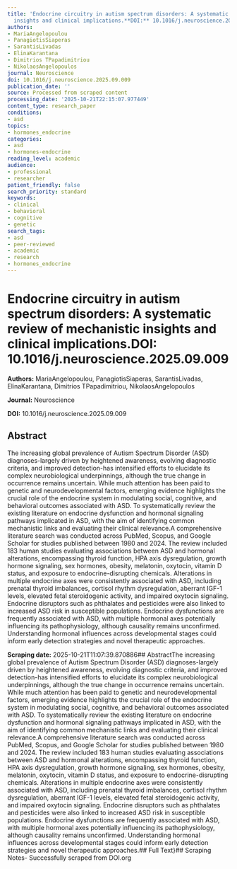 ```yaml
---
title: 'Endocrine circuitry in autism spectrum disorders: A systematic review of mechanistic
  insights and clinical implications.**DOI:** 10.1016/j.neuroscience.2025.09.009'
authors:
- MariaAngelopoulou
- PanagiotisSiaperas
- SarantisLivadas
- ElinaKarantana
- Dimitrios TPapadimitriou
- NikolaosAngelopoulos
journal: Neuroscience
doi: 10.1016/j.neuroscience.2025.09.009
publication_date: ''
source: Processed from scraped content
processing_date: '2025-10-21T22:15:07.977449'
content_type: research_paper
conditions:
- asd
topics:
- hormones_endocrine
categories:
- asd
- hormones-endocrine
reading_level: academic
audience:
- professional
- researcher
patient_friendly: false
search_priority: standard
keywords:
- clinical
- behavioral
- cognitive
- genetic
search_tags:
- asd
- peer-reviewed
- academic
- research
- hormones_endocrine
---
```


# Endocrine circuitry in autism spectrum disorders: A systematic review of mechanistic insights and clinical implications.**DOI:** 10.1016/j.neuroscience.2025.09.009

**Authors:** MariaAngelopoulou, PanagiotisSiaperas, SarantisLivadas, ElinaKarantana, Dimitrios TPapadimitriou, NikolaosAngelopoulos

**Journal:** Neuroscience

**DOI:** 10.1016/j.neuroscience.2025.09.009

## Abstract

The increasing global prevalence of Autism Spectrum Disorder (ASD) diagnoses-largely driven by heightened awareness, evolving diagnostic criteria, and improved detection-has intensified efforts to elucidate its complex neurobiological underpinnings, although the true change in occurrence remains uncertain. While much attention has been paid to genetic and neurodevelopmental factors, emerging evidence highlights the crucial role of the endocrine system in modulating social, cognitive, and behavioral outcomes associated with ASD. To systematically review the existing literature on endocrine dysfunction and hormonal signaling pathways implicated in ASD, with the aim of identifying common mechanistic links and evaluating their clinical relevance.A comprehensive literature search was conducted across PubMed, Scopus, and Google Scholar for studies published between 1980 and 2024. The review included 183 human studies evaluating associations between ASD and hormonal alterations, encompassing thyroid function, HPA axis dysregulation, growth hormone signaling, sex hormones, obesity, melatonin, oxytocin, vitamin D status, and exposure to endocrine-disrupting chemicals. Alterations in multiple endocrine axes were consistently associated with ASD, including prenatal thyroid imbalances, cortisol rhythm dysregulation, aberrant IGF-1 levels, elevated fetal steroidogenic activity, and impaired oxytocin signaling. Endocrine disruptors such as phthalates and pesticides were also linked to increased ASD risk in susceptible populations. Endocrine dysfunctions are frequently associated with ASD, with multiple hormonal axes potentially influencing its pathophysiology, although causality remains unconfirmed. Understanding hormonal influences across developmental stages could inform early detection strategies and novel therapeutic approaches.

**Scraping date:** 2025-10-21T11:07:39.870886## AbstractThe increasing global prevalence of Autism Spectrum Disorder (ASD) diagnoses-largely driven by heightened awareness, evolving diagnostic criteria, and improved detection-has intensified efforts to elucidate its complex neurobiological underpinnings, although the true change in occurrence remains uncertain. While much attention has been paid to genetic and neurodevelopmental factors, emerging evidence highlights the crucial role of the endocrine system in modulating social, cognitive, and behavioral outcomes associated with ASD. To systematically review the existing literature on endocrine dysfunction and hormonal signaling pathways implicated in ASD, with the aim of identifying common mechanistic links and evaluating their clinical relevance.A comprehensive literature search was conducted across PubMed, Scopus, and Google Scholar for studies published between 1980 and 2024. The review included 183 human studies evaluating associations between ASD and hormonal alterations, encompassing thyroid function, HPA axis dysregulation, growth hormone signaling, sex hormones, obesity, melatonin, oxytocin, vitamin D status, and exposure to endocrine-disrupting chemicals. Alterations in multiple endocrine axes were consistently associated with ASD, including prenatal thyroid imbalances, cortisol rhythm dysregulation, aberrant IGF-1 levels, elevated fetal steroidogenic activity, and impaired oxytocin signaling. Endocrine disruptors such as phthalates and pesticides were also linked to increased ASD risk in susceptible populations. Endocrine dysfunctions are frequently associated with ASD, with multiple hormonal axes potentially influencing its pathophysiology, although causality remains unconfirmed. Understanding hormonal influences across developmental stages could inform early detection strategies and novel therapeutic approaches.## Full Text}## Scraping Notes- Successfully scraped from DOI.org
